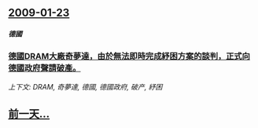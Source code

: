 ## [2009-01-23](/news/2009/01/23/index.md)

##### 德國
### [德國DRAM大廠奇夢達，由於無法即時完成紓困方案的談判，正式向德國政府聲請破產。](/news/2009/01/23/德國DRAM大廠奇夢達-由於無法即時完成紓困方案的談判-正式向德國政府聲請破產.md)
_上下文: DRAM, 奇夢達, 德國, 德國政府, 破产, 紓困_

## [前一天...](/news/2009/01/22/index.md)

